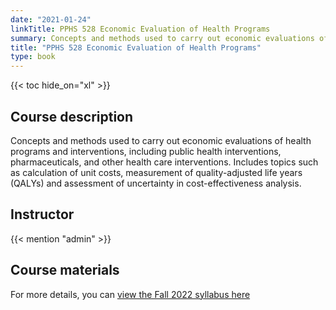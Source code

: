```yaml
---
date: "2021-01-24"
linkTitle: PPHS 528 Economic Evaluation of Health Programs
summary: Concepts and methods used to carry out economic evaluations of health programs and interventions, including public health interventions, pharmaceuticals, and other health care interventions. **Next offered Fall 2022.**
title: "PPHS 528 Economic Evaluation of Health Programs"
type: book
---
```


{{< toc hide_on="xl" >}}

## Course description

Concepts and methods used to carry out economic evaluations of health programs and interventions, including public health interventions, pharmaceuticals, and other health care interventions. Includes topics such as calculation of unit costs, measurement of quality-adjusted life years (QALYs) and assessment of uncertainty in cost-effectiveness analysis.



## Instructor

{{< mention "admin" >}}

## Course materials

For more details, you can [view the Fall 2022 syllabus here](http://mchi.mcgill.ca/decision-modeling-lab//pdfs/PPHS528-syllabus-fall-2022.pdf)
